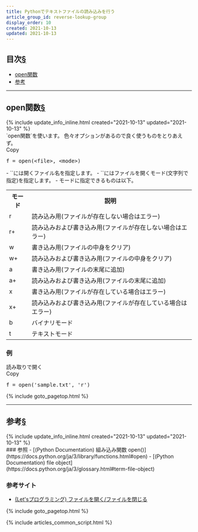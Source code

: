 ```yaml
---
title: Pythonでテキストファイルの読み込みを行う
article_group_id: reverse-lookup-group
display_order: 10
created: 2021-10-13
updated: 2021-10-13
---
```


## <a name="index">目次</a><a class="heading-anchor-permalink" href="#目次">§</a>

<ul id="index_ul">
<li><a href="#open関数">open関数</a></li>
<li><a href="#参考">参考</a></li>
</ul>

* * *
## <a name="open関数">open関数</a><a class="heading-anchor-permalink" href="#open関数">§</a>
<div class="chapter-updated">{% include update_info_inline.html created="2021-10-13" updated="2021-10-13" %}</div>
`open関数`を使います。  
色々オプションがあるので良く使うものをとりあえず。
<div class="code-box-syntax no-title">
<div class="copy-button">Copy</div>
<pre>
f = open(&lt;file&gt;, &lt;mode&gt;)
</pre>
</div>
- `<file>`には開くファイル名を指定します。
- `<mode>`にはファイルを開くモード(文字列で指定)を指定します。
- モードに指定できるものは以下。
<table class="normal">
	<tr>
		<th markdown="span">モード</th>
		<th markdown="span">説明</th>
	</tr>
	<tr>
		<td markdown="span">r</td>
		<td markdown="span">読み込み用(ファイルが存在しない場合はエラー)</td>
	</tr>
	<tr>
		<td markdown="span">r+</td>
		<td markdown="span">読み込みおよび書き込み用(ファイルが存在しない場合はエラー)</td>
	</tr>
	<tr>
		<td markdown="span">w</td>
		<td markdown="span">書き込み用(ファイルの中身をクリア)</td>
	</tr>
	<tr>
		<td markdown="span">w+</td>
		<td markdown="span">読み込みおよび書き込み用(ファイルの中身をクリア)</td>
	</tr>
	<tr>
		<td markdown="span">a</td>
		<td markdown="span">書き込み用(ファイルの末尾に追加)</td>
	</tr>
	<tr>
		<td markdown="span">a+</td>
		<td markdown="span">読み込みおよび書き込み用(ファイルの末尾に追加)</td>
	</tr>
	<tr>
		<td markdown="span">x</td>
		<td markdown="span">書き込み用(ファイルが存在している場合はエラー)</td>
	</tr>
	<tr>
		<td markdown="span">x+</td>
		<td markdown="span">読み込みおよび書き込み用(ファイルが存在している場合はエラー)</td>
	</tr>
	<tr>
		<td markdown="span">b</td>
		<td markdown="span">バイナリモード</td>
	</tr>
	<tr>
		<td markdown="span">t</td>
		<td markdown="span">テキストモード</td>
	</tr>
</table>

### 例
<div class="code-box">
<div class="title">読み取りで開く</div>
<div class="copy-button">Copy</div>
<pre>
f = open('sample.txt', 'r')
</pre>
</div>

{% include goto_pagetop.html %}

* * *
## <a name="参考">参考</a><a class="heading-anchor-permalink" href="#参考">§</a>
<div class="chapter-updated">{% include update_info_inline.html created="2021-10-13" updated="2021-10-13" %}</div>
### 参照
- [(Python Documentation) 組み込み関数 open()](https://docs.python.org/ja/3/library/functions.html#open)
- [(Python Documentation) file object](https://docs.python.org/ja/3/glossary.html#term-file-object)

### 参考サイト
- [(Let'sプログラミング) ファイルを開く/ファイルを閉じる](https://www.javadrive.jp/python/file/index1.html)

{% include goto_pagetop.html %}

{% include articles_common_script.html %}
